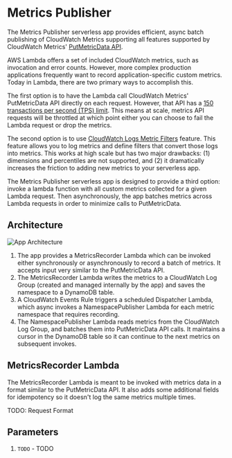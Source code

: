 # Metrics Publisher

The Metrics Publisher serverless app provides efficient, async batch publishing of CloudWatch Metrics supporting all features supported by CloudWatch Metrics' [PutMetricData API](https://docs.aws.amazon.com/AmazonCloudWatch/latest/APIReference/API_PutMetricData.html).

AWS Lambda offers a set of included CloudWatch metrics, such as invocation and error counts. However, more complex production applications frequently want to record application-specific custom metrics. Today in Lambda, there are two primary ways to accomplish this.

The first option is to have the Lambda call CloudWatch Metrics' PutMetricData API directly on each request. However, that API has a [150 transactions per second (TPS) limit](https://docs.aws.amazon.com/AmazonCloudWatch/latest/monitoring/cloudwatch_limits.html). This means at scale, metrics API requests will be throttled at which point either you can choose to fail the Lambda request or drop the metrics.

The second option is to use [CloudWatch Logs Metric Filters](https://docs.aws.amazon.com/AmazonCloudWatch/latest/logs/MonitoringPolicyExamples.html) feature. This feature allows you to log metrics and define filters that convert those logs into metrics. This works at high scale but has two major drawbacks: (1) dimensions and percentiles are not supported, and (2) it dramatically increases the friction to adding new metrics to your serverless app.

The Metrics Publisher serverless app is designed to provide a third option: invoke a lambda function with all custom metrics collected for a given Lambda request. Then asynchronously, the app batches metrics across Lambda requests in order to minimize calls to PutMetricData.

## Architecture

![App Architecture](https://github.com/jlhood/serverless-app-ideas/raw/master/design/images/metrics-publisher-architecture.png)

1. The app provides a MetricsRecorder Lambda which can be invoked either synchronously or asynchronously to record a batch of metrics. It accepts input very similar to the PutMetricData API.
1. The MetricsRecorder Lambda writes the metrics to a CloudWatch Log Group (created and managed internally by the app) and saves the namespace to a DynamoDB table.
1. A CloudWatch Events Rule triggers a scheduled Dispatcher Lambda, which async invokes a NamespacePublisher Lambda for each metric namespace that requires recording.
1. The NamespacePublisher Lambda reads metrics from the CloudWatch Log Group, and batches them into PutMetricData API calls. It maintains a cursor in the DynamoDB table so it can continue to the next metrics on subsequent invokes.

## MetricsRecorder Lambda

The MetricsRecorder Lambda is meant to be invoked with metrics data in a format similar to the PutMetricData API. It also adds some additional fields for idempotency so it doesn't log the same metrics multiple times.

TODO: Request Format

## Parameters

1. `TODO` - TODO
